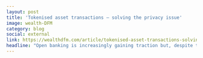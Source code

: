 ```yaml
---
layout: post
title: 'Tokenised asset transactions – solving the privacy issue'
image: wealth-DFM
category: blog
social: external
link: https://wealthdfm.com/article/tokenised-asset-transactions-solving-the-privacy-issue/?no_cache=1652695167
headline: "Open banking is increasingly gaining traction but, despite the enormous benefits, there are a number of security risks associated with the potentially unfettered access to and sharing of sensitive data. We have developed SilentData to solve this privacy issue."
---
```

